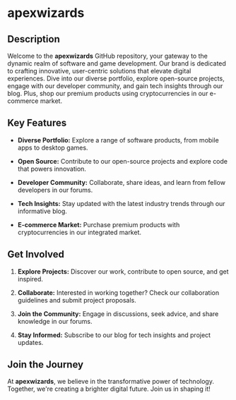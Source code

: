 # apexwizards

## Description

Welcome to the **apexwizards** GitHub repository, your gateway to the dynamic realm of software and game development. Our brand is dedicated to crafting innovative, user-centric solutions that elevate digital experiences. Dive into our diverse portfolio, explore open-source projects, engage with our developer community, and gain tech insights through our blog. Plus, shop our premium products using cryptocurrencies in our e-commerce market.

## Key Features

- **Diverse Portfolio:** Explore a range of software products, from mobile apps to desktop games.
  
- **Open Source:** Contribute to our open-source projects and explore code that powers innovation.

- **Developer Community:** Collaborate, share ideas, and learn from fellow developers in our forums.

- **Tech Insights:** Stay updated with the latest industry trends through our informative blog.

- **E-commerce Market:** Purchase premium products with cryptocurrencies in our integrated market.

## Get Involved

1. **Explore Projects:** Discover our work, contribute to open source, and get inspired.

2. **Collaborate:** Interested in working together? Check our collaboration guidelines and submit project proposals.

3. **Join the Community:** Engage in discussions, seek advice, and share knowledge in our forums.

4. **Stay Informed:** Subscribe to our blog for tech insights and project updates.

## Join the Journey

At **apexwizards**, we believe in the transformative power of technology. Together, we're creating a brighter digital future. Join us in shaping it!

